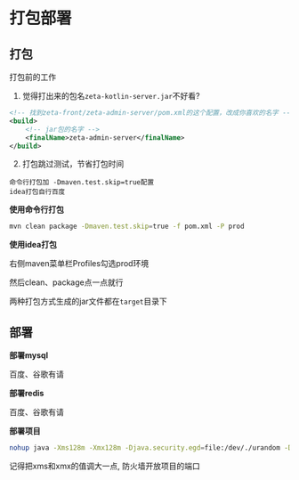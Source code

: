 # 打包部署



## 打包

打包前的工作

1. 觉得打出来的包名`zeta-kotlin-server.jar`不好看?
```xml
<!-- 找到zeta-front/zeta-admin-server/pom.xml的这个配置，改成你喜欢的名字 -->
<build>
    <!-- jar包的名字 -->
    <finalName>zeta-admin-server</finalName>
</build>
```
2. 打包跳过测试，节省打包时间
```
命令行打包加 -Dmaven.test.skip=true配置
idea打包自行百度
```

**使用命令行打包**

```bash
mvn clean package -Dmaven.test.skip=true -f pom.xml -P prod
```

**使用idea打包**

右侧maven菜单栏Profiles勾选prod环境

然后clean、package点一点就行



两种打包方式生成的jar文件都在`target`目录下



## 部署
**部署mysql**

百度、谷歌有请

**部署redis**

百度、谷歌有请

**部署项目**

```bash
nohup java -Xms128m -Xmx128m -Djava.security.egd=file:/dev/./urandom -Ddruid.mysql.usePingMethod=false -jar zeta-kotlin.jar > log.txt 2>&1 &
```
记得把xms和xmx的值调大一点, 防火墙开放项目的端口
